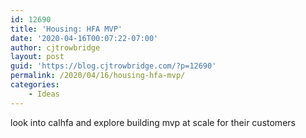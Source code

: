 ```yaml
---
id: 12690
title: 'Housing: HFA MVP'
date: '2020-04-16T00:07:22-07:00'
author: cjtrowbridge
layout: post
guid: 'https://blog.cjtrowbridge.com/?p=12690'
permalink: /2020/04/16/housing-hfa-mvp/
categories:
    - Ideas
---
```


look into calhfa and explore building mvp at scale for their customers